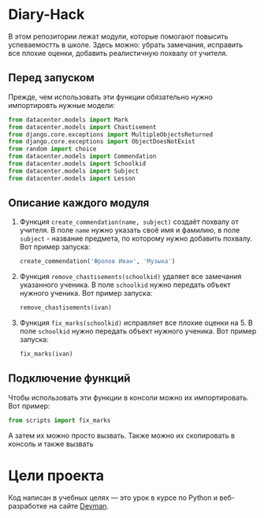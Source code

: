 # Diary-Hack

В этом репозитории лежат модули, которые помогают повысить успеваемостть в школе. Здесь можно: убрать замечания, исправить все плохие оценки, добавить реалистичную похвалу от учителя.

## Перед запуском

Прежде, чем использовать эти функции обязательно нужно импортировть нужные модели:
```python
from datacenter.models import Mark
from datacenter.models import Chastisement
from django.core.exceptions import MultipleObjectsReturned
from django.core.exceptions import ObjectDoesNotExist
from random import choice
from datacenter.models import Commendation
from datacenter.models import Schoolkid
from datacenter.models import Subject
from datacenter.models import Lesson
```

## Описание каждого модуля

1. Функция `create_commendation(name, subject)` создаёт похвалу от учителя. В поле `name` нужно указать своё имя и фамилию, в поле `subject` - название предмета, по которому нужно добавить похвалу. Вот пример запуска:
    ```python
    create_commendation('Фролов Иван', 'Музыка')
    ```
2. Функция `remove_chastisements(schoolkid)` удаляет все замечания указанного ученика. В поле `schoolkid` нужно передать объект нужного ученика. Вот пример запуска:
    ```python
    remove_chastisements(ivan)
    ```
3. Функция `fix_marks(schoolkid)` исправляет все плохие оценки на 5. В поле `schoolkid` нужно передать объект нужного ученика. Вот пример запуска:
    ```python
    fix_marks(ivan)
    ```

## Подключение функций
Чтобы использовать эти функции в консоли можно их импортировать. Вот пример:
```python
from scripts import fix_marks
```
А затем их можно просто вызвать.
Также можно их скопировать в консоль и также вызвать

# Цели проекта

Код написан в учебных целях — это урок в курсе по Python и веб-разработке на сайте [Devman](https://dvmn.org).